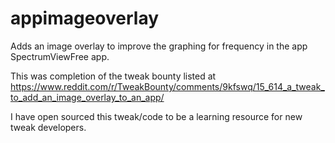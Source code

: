 # appimageoverlay
Adds an image overlay to improve the graphing for frequency in the app SpectrumViewFree app.

This was completion of the tweak bounty listed at
https://www.reddit.com/r/TweakBounty/comments/9kfswq/15_614_a_tweak_to_add_an_image_overlay_to_an_app/

I have open sourced this tweak/code to be a learning resource for new tweak developers.
